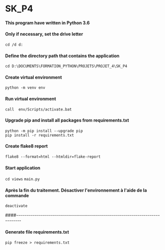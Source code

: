 # SK_P4

#### This program have written in Python 3.6

#### Only if necessary, set the drive letter 
`cd /d d:`

#### Define the directory path that contains the application
`cd D:\DOCUMENTS\FORMATION_PYTHON\PROJETS\PROJET_4\SK_P4`

#### Create virtual environment
`python -m venv env`

#### Run virtual environment
`call  env/Scripts/activate.bat`

#### Upgrade pip and install all packages from requirements.txt
`python -m pip install --upgrade pip`  
`pip install -r requirements.txt`

#### Create flake8 report
`flake8 --format=html --htmldir=flake-report`  

#### Start application
`cd views`
`main.py`

#### Après la fin du traitement. Désactiver l'environnement à l'aide de la commande
`deactivate`





####--------------------------------------------------------------------------------
#### Generate file requirements.txt
`pip freeze > requirements.txt`

